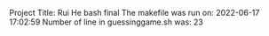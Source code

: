 Project Title: Rui He bash final
The makefile was run on:
2022-06-17 17:02:59
Number of line in guessinggame.sh was:
23
